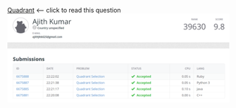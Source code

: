 [Quadrant](https://open.kattis.com/problems/quadrant) <-- click to read this question
![Quadrant.png](/quadrant.png)

